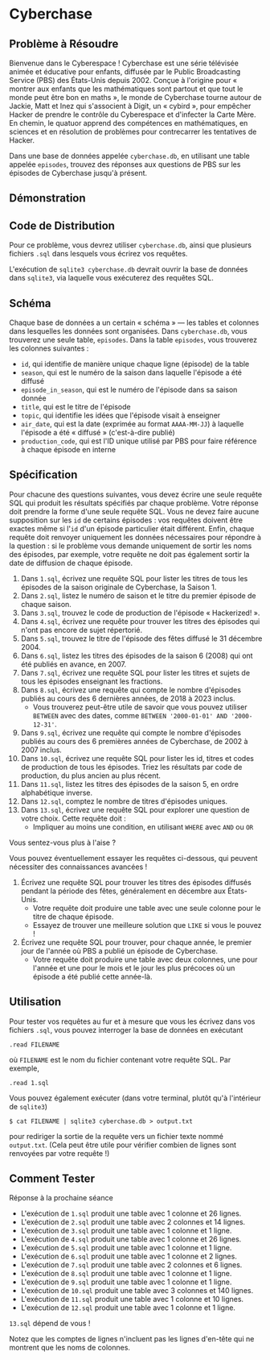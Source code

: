 # Cyberchase


## Problème à Résoudre

Bienvenue dans le Cyberespace ! Cyberchase est une série télévisée animée et éducative pour enfants, diffusée par le Public Broadcasting Service (PBS) des États-Unis depuis 2002. Conçue à l'origine pour « montrer aux enfants que les mathématiques sont partout et que tout le monde peut être bon en maths », le monde de Cyberchase tourne autour de Jackie, Matt et Inez qui s'associent à Digit, un « cybird », pour empêcher Hacker de prendre le contrôle du Cyberespace et d'infecter la Carte Mère. En chemin, le quatuor apprend des compétences en mathématiques, en sciences et en résolution de problèmes pour contrecarrer les tentatives de Hacker.

Dans une base de données appelée `cyberchase.db`, en utilisant une table appelée `episodes`, trouvez des réponses aux questions de PBS sur les épisodes de Cyberchase jusqu'à présent.

## Démonstration

## Code de Distribution

Pour ce problème, vous devrez utiliser `cyberchase.db`, ainsi que plusieurs fichiers `.sql` dans lesquels vous écrirez vos requêtes.

L'exécution de `sqlite3 cyberchase.db` devrait ouvrir la base de données dans `sqlite3`, via laquelle vous exécuterez des requêtes SQL. 

## Schéma

Chaque base de données a un certain « schéma » — les tables et colonnes dans lesquelles les données sont organisées. Dans `cyberchase.db`, vous trouverez une seule table, `episodes`. Dans la table `episodes`, vous trouverez les colonnes suivantes :

- `id`, qui identifie de manière unique chaque ligne (épisode) de la table
- `season`, qui est le numéro de la saison dans laquelle l'épisode a été diffusé
- `episode_in_season`, qui est le numéro de l'épisode dans sa saison donnée
- `title`, qui est le titre de l'épisode
- `topic`, qui identifie les idées que l'épisode visait à enseigner
- `air_date`, qui est la date (exprimée au format `AAAA-MM-JJ`) à laquelle l'épisode a été « diffusé » (c'est-à-dire publié)
- `production_code`, qui est l'ID unique utilisé par PBS pour faire référence à chaque épisode en interne

## Spécification

Pour chacune des questions suivantes, vous devez écrire une seule requête SQL qui produit les résultats spécifiés par chaque problème. Votre réponse doit prendre la forme d'une seule requête SQL. Vous ne devez faire aucune supposition sur les `id` de certains épisodes : vos requêtes doivent être exactes même si l'`id` d'un épisode particulier était différent. Enfin, chaque requête doit renvoyer uniquement les données nécessaires pour répondre à la question : si le problème vous demande uniquement de sortir les noms des épisodes, par exemple, votre requête ne doit pas également sortir la date de diffusion de chaque épisode.

1. Dans `1.sql`, écrivez une requête SQL pour lister les titres de tous les épisodes de la saison originale de Cyberchase, la Saison 1.
2. Dans `2.sql`, listez le numéro de saison et le titre du premier épisode de chaque saison.
3. Dans `3.sql`, trouvez le code de production de l'épisode « Hackerized! ».
4. Dans `4.sql`, écrivez une requête pour trouver les titres des épisodes qui n'ont pas encore de sujet répertorié.
5. Dans `5.sql`, trouvez le titre de l'épisode des fêtes diffusé le 31 décembre 2004.
6. Dans `6.sql`, listez les titres des épisodes de la saison 6 (2008) qui ont été publiés en avance, en 2007.
7. Dans `7.sql`, écrivez une requête SQL pour lister les titres et sujets de tous les épisodes enseignant les fractions.
8. Dans `8.sql`, écrivez une requête qui compte le nombre d'épisodes publiés au cours des 6 dernières années, de 2018 à 2023 inclus.
    - Vous trouverez peut-être utile de savoir que vous pouvez utiliser `BETWEEN` avec des dates, comme `BETWEEN '2000-01-01' AND '2000-12-31'`.
9. Dans `9.sql`, écrivez une requête qui compte le nombre d'épisodes publiés au cours des 6 premières années de Cyberchase, de 2002 à 2007 inclus.
10. Dans `10.sql`, écrivez une requête SQL pour lister les id, titres et codes de production de tous les épisodes. Triez les résultats par code de production, du plus ancien au plus récent.
11. Dans `11.sql`, listez les titres des épisodes de la saison 5, en ordre alphabétique inverse.
12. Dans `12.sql`, comptez le nombre de titres d'épisodes uniques.
13. Dans `13.sql`, écrivez une requête SQL pour explorer une question de votre choix. Cette requête doit :
    - Impliquer au moins une condition, en utilisant `WHERE` avec `AND` ou `OR`

Vous sentez-vous plus à l'aise ?

Vous pouvez éventuellement essayer les requêtes ci-dessous, qui peuvent nécessiter des connaissances avancées !

1. Écrivez une requête SQL pour trouver les titres des épisodes diffusés pendant la période des fêtes, généralement en décembre aux États-Unis.
    - Votre requête doit produire une table avec une seule colonne pour le titre de chaque épisode.
    - Essayez de trouver une meilleure solution que `LIKE` si vous le pouvez !
2. Écrivez une requête SQL pour trouver, pour chaque année, le premier jour de l'année où PBS a publié un épisode de Cyberchase.
    - Votre requête doit produire une table avec deux colonnes, une pour l'année et une pour le mois et le jour les plus précoces où un épisode a été publié cette année-là.

## Utilisation

Pour tester vos requêtes au fur et à mesure que vous les écrivez dans vos fichiers `.sql`, vous pouvez interroger la base de données en exécutant

```
.read FILENAME
```

où `FILENAME` est le nom du fichier contenant votre requête SQL. Par exemple,

```
.read 1.sql
```

Vous pouvez également exécuter (dans votre terminal, plutôt qu'à l'intérieur de `sqlite3`)

```
$ cat FILENAME | sqlite3 cyberchase.db > output.txt
```

pour rediriger la sortie de la requête vers un fichier texte nommé `output.txt`. (Cela peut être utile pour vérifier combien de lignes sont renvoyées par votre requête !)

## Comment Tester

Réponse à la prochaine séance

- L'exécution de `1.sql` produit une table avec 1 colonne et 26 lignes.
- L'exécution de `2.sql` produit une table avec 2 colonnes et 14 lignes.
- L'exécution de `3.sql` produit une table avec 1 colonne et 1 ligne.
- L'exécution de `4.sql` produit une table avec 1 colonne et 26 lignes.
- L'exécution de `5.sql` produit une table avec 1 colonne et 1 ligne.
- L'exécution de `6.sql` produit une table avec 1 colonne et 2 lignes.
- L'exécution de `7.sql` produit une table avec 2 colonnes et 6 lignes.
- L'exécution de `8.sql` produit une table avec 1 colonne et 1 ligne.
- L'exécution de `9.sql` produit une table avec 1 colonne et 1 ligne.
- L'exécution de `10.sql` produit une table avec 3 colonnes et 140 lignes.
- L'exécution de `11.sql` produit une table avec 1 colonne et 10 lignes.
- L'exécution de `12.sql` produit une table avec 1 colonne et 1 ligne.

`13.sql` dépend de vous !

Notez que les comptes de lignes n'incluent pas les lignes d'en-tête qui ne montrent que les noms de colonnes.

